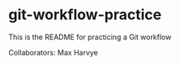 # git-workflow-practice

This is the README for practicing a Git workflow

Collaborators:
Max Harvye
